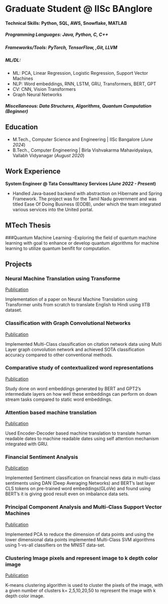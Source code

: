 # Graduate Student @ IISc BAnglore

#### Technical Skills: Python, SQL, AWS, Snowflake, MATLAB
##### Programming Languages: Java, Python, C, C++
##### Frameworks/Tools: PyTorch, TensorFlow, ,Git, LLVM
##### ML/DL: 
- ML: PCA, Linear Regression, Logistic Regression, Support Vector Machines
- NLP: Word embeddings, RNN, LSTM, GRU, Transformers, BERT, GPT
- CV: CNN, Vision Transformers
- Graph Neural Networks
##### Miscellaneous: Data Structures, Algorithms, Quantum Computation (Beginner)


## Education
- M.Tech., Computer Science and Engineering | IISc Bangalore (_June 2024_) 			        		
- B.Tech., Computer Engineering | Birla Vishvakarma Mahavidyalaya, Vallabh Vidyanagar (_August 2020_)

## Work Experience
**System Engineer @ Tata Consulttancy Services (_June 2022 - Present_)**
- Handled Java-based backend with abstraction on Hibernate and Spring Framework. The project was for the Tamil
Nadu government and was titled Ease Of Doing Business (EODB), under which the team integrated various services
into the United portal.

## MTech Thesis
###Quantum Machine Learning 
-Exploring the field of quantum machine learning with goal to enhance or develop quantum algorithms for
machine learning to utilize quantum benifit for computation.

## Projects
### Neural Machine Translation using Transforme
[Publication]([https://www.mdpi.com/1424-8220/22/8/3048](https://arxiv.org/abs/1706.03762))

Implementation of a paper on Neural Machine Translation using Transformer units from scratch to translate English to
Hindi using IITB dataset.

### Classification with Graph Convolutional Networks
[Publication]([https://www.mdpi.com/1424-8220/22/11/4240](https://arxiv.org/abs/1609.02907))

Implemented Multi-Class classification on citation network data using Multi Layer graph convolution network and
achieved SOTA classification accuracy compared to other conventional methods.

### Comparative study of contextualized word representations
[Publication]([https://www.mdpi.com/1424-8220/22/11/4240](https://arxiv.org/abs/1609.02907))

Study done on word embeddings generated by BERT and GPT2’s intermediate layers on how well these embeddings
can perform on down stream tasks compared to static word embeddings.

### Attention based machine translation
[Publication]([https://www.mdpi.com/1424-8220/22/11/4240](https://arxiv.org/abs/1609.02907))

Used Encoder-Decoder based machine translation to translate human readable dates to machine readable dates using
self attention mechanism integrated with GRU.

### Financial Sentiment Analysis
[Publication]([https://www.mdpi.com/1424-8220/22/11/4240](https://arxiv.org/abs/1609.02907))

Implemented Sentiment classification on financial news data in multi-class sentiments using DAN (Deep Averaging
Networks) and BERT’s last layer CLS tokens on pre-trained word embeddings(GLoVe) and found using BERT’s it is
giving good result even on imbalance data sets.

### Principal Component Analysis and Multi-Class Support Vector Machines
[Publication]([https://www.mdpi.com/1424-8220/22/11/4240](https://arxiv.org/abs/1609.02907))

Implemented PCA to reduce the dimension of data points and using the lower dimensional data points implemented
Multi-Class SVM algorithms using 1-vs-all classifiers on the MNIST data-set.

### Clustering Image pixels and represent image to k depth color image
[Publication]([https://www.mdpi.com/1424-8220/22/11/4240](https://arxiv.org/abs/1609.02907))

K-means clustering algorithm is used to cluster the pixels of the image, with a given number of clusters k= 2,5,10,20,50
to represent the image with k depth color image.
